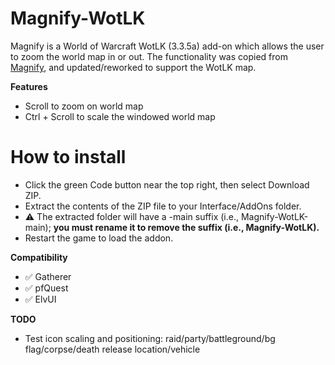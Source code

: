# Magnify-WotLK

Magnify is a World of Warcraft WotLK (3.3.5a) add-on which allows the user to zoom the world map in or out. The functionality was copied from [Magnify](https://github.com/luskanek/Magnify), and updated/reworked to support the WotLK map.

**Features**

- Scroll to zoom on world map
- Ctrl + Scroll to scale the windowed world map

# How to install
 * Click the green Code button near the top right, then select Download ZIP.
 * Extract the contents of the ZIP file to your Interface/AddOns folder.
 * :warning: The extracted folder will have a -main suffix (i.e., Magnify-WotLK-main); **you must rename it to remove the suffix (i.e., Magnify-WotLK).**
 * Restart the game to load the addon.

**Compatibility**

- :white_check_mark: Gatherer
- :white_check_mark: pfQuest
- :white_check_mark: ElvUI

**TODO**

- Test icon scaling and positioning: raid/party/battleground/bg flag/corpse/death release location/vehicle